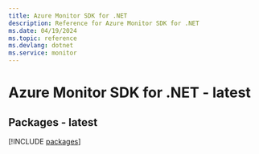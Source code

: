 ```yaml
---
title: Azure Monitor SDK for .NET
description: Reference for Azure Monitor SDK for .NET
ms.date: 04/19/2024
ms.topic: reference
ms.devlang: dotnet
ms.service: monitor
---
```

# Azure Monitor SDK for .NET - latest
## Packages - latest
[!INCLUDE [packages](monitor-index.md)]